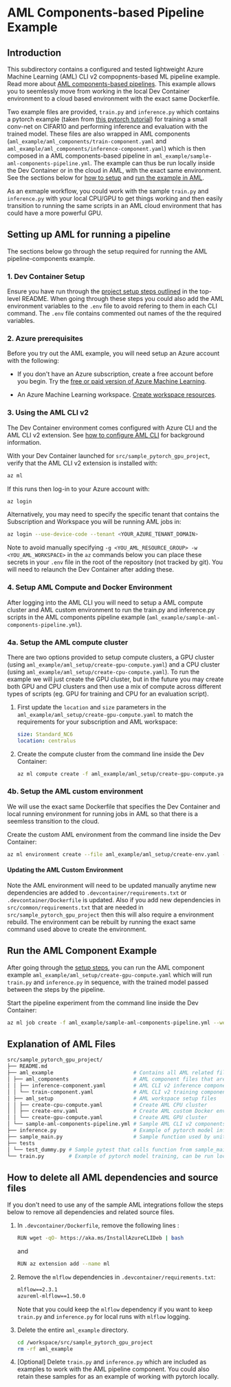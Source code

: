 # AML Components-based Pipeline Example

## Introduction

This subdirectory contains a configured and tested lightweight Azure Machine
Learning (AML) CLI v2 compopnents-based ML pipeline example. Read more about
[AML components-based pipelines](https://learn.microsoft.com/en-us/azure/machine-learning/how-to-create-component-pipelines-cli?view=azureml-api-2).
This example allows you to seemlessly move from working in the local Dev
Container environment to a cloud based environment with the exact same
Dockerfile.

Two example files are provided, `train.py` and `inference.py` which contains a
pytorch example (taken from
[this pytorch tutorial](https://pytorch.org/tutorials/beginner/blitz/cifar10_tutorial.html?highlight=cifar10))
for training a small conv-net on CIFAR10 and performing inference and evaluation
with the trained model. These files are also wrapped in AML components
(`aml_example/aml_components/train-component.yaml` and
`aml_example/aml_components/inference-component.yaml`) which is then composed in
a AML components-based pipeline in
`aml_example/sample-aml-components-pipeline.yml`. The example can thus be run
locally inside the Dev Container or in the cloud in AML, with the exact same
environment. See the sections below for
[how to setup](#setting-up-aml-for-running-a-pipeline) and
[run the example in AML](#run-the-aml-component-example).

As an exmaple workflow, you could work with the sample `train.py` and
`inference.py` with your local CPU/GPU to get things working and then easily
transition to running the same scripts in an AML cloud environment that has
could have a more powerful GPU.

## Setting up AML for running a pipeline

The sections below go through the setup required for running the AML
pipeline-components example.

### 1. Dev Container Setup

Ensure you have run through the
[project setup steps outlined](../../README.md#getting-started) in the top-level
README. When going through these steps you could also add the AML environment
variables to the `.env` file to avoid refering to them in each CLI command. The
`.env` file contains commented out names of the the required variables.

### 2. Azure prerequisites

Before you try out the AML example, you will need setup an Azure account with
the following:

-   If you don't have an Azure subscription, create a free account before you
    begin. Try the
    [free or paid version of Azure Machine Learning](https://azure.microsoft.com/free/).

-   An Azure Machine Learning workspace.
    [Create workspace resources](https://learn.microsoft.com/en-us/azure/machine-learning/quickstart-create-resources?view=azureml-api-2).

### 3. Using the AML CLI v2

The Dev Container environment comes configured with Azure CLI and the AML CLI v2
extension. See
[how to configure AML CLI](https://learn.microsoft.com/en-us/azure/machine-learning/how-to-configure-cli?view=azureml-api-2&tabs=public)
for background information.

With your Dev Container launched for `src/sample_pytorch_gpu_project`, verify
that the AML CLI v2 extension is installed with:

```bash
az ml
```

If this runs then log-in to your Azure account with:

```bash
az login
```

Alternatively, you may need to specify the specific tenant that contains the
Subscription and Workspace you will be running AML jobs in:

```bash
az login --use-device-code --tenant <YOUR_AZURE_TENANT_DOMAIN>
```

Note to avoid manually specifying
`-g <YOU_AML_RESOURCE_GROUP> -w <YOU_AML_WORKSPACE>` in the `az` commands below
you can place these secrets in your `.env` file in the root of the repository
(not tracked by git). You will need to relaunch the Dev Container after adding
these.

### 4. Setup AML Compute and Docker Environment

After logging into the AML CLI you will need to setup a AML compute cluster and
AML custom environment to run the train.py and inference.py scripts in the AML
components pipeline example (`aml_example/sample-aml-components-pipeline.yml`).

### 4a. Setup the AML compute cluster

There are two options provided to setup compute clusters, a GPU cluster (using
`aml_example/aml_setup/create-gpu-compute.yaml`) and a CPU cluster (using
`aml_example/aml_setup/create-cpu-compute.yaml`). To run the example we will
just create the GPU cluster, but in the future you may create both GPU and CPU
clusters and then use a mix of compute across different types of scripts (eg.
GPU for training and CPU for an evaluation script).

1. First update the `location` and `size` parameters in the
   `aml_example/aml_setup/create-gpu-compute.yaml` to match the requirements for
   your subscription and AML workspace:

    ```yaml
    size: Standard_NC6
    location: centralus
    ```

2. Create the compute cluster from the command line inside the Dev Container:

    ```bash
    az ml compute create -f aml_example/aml_setup/create-gpu-compute.yaml -g <YOU_AML_RESOURCE_GROUP> -w <YOU_AML_WORKSPACE>
    ```

### 4b. Setup the AML custom environment

We will use the exact same Dockerfile that specifies the Dev Container and local
running environment for running jobs in AML so that there is a seemless
transition to the cloud.

Create the custom AML environment from the command line inside the Dev
Container:

```bash
az ml environment create --file aml_example/aml_setup/create-env.yaml -g <YOU_AML_RESOURCE_GROUP> -w <YOU_AML_WORKSPACE>
```

#### **Updating the AML Custom Environment**

Note the AML environment will need to be updated manually anytime new
dependencies are added to `.devcontainer/requirements.txt` or
`.devcontainer/Dockerfile` is updated. Also if you add new dependencies in
`src/common/requirements.txt` that are needed in
`src/sample_pytorch_gpu_project` then this will also require a environment
rebuild. The environment can be rebuilt by running the exact same command used
above to create the environment.

## Run the AML Component Example

After going through the [setup steps](#setting-up-aml-for-running-a-pipeline),
you can run the AML component example
`aml_example/aml_setup/create-gpu-compute.yaml` which will run `train.py` and
`inference.py` in sequence, with the trained model passed between the steps by
the pipeline.

Start the pipeline experiment from the command line inside the Dev Container:

```bash
az ml job create -f aml_example/sample-aml-components-pipeline.yml --web --g <YOU_AML_RESOURCE_GROUP> -w <YOU_AML_WORKSPACE>
```

## Explanation of AML Files

```bash
src/sample_pytorch_gpu_project/
├── README.md
├── aml_example                          # Contains all AML related files
│ ├── aml_components                     # AML component files that are used in sample-aml-components-pipeline.yml
│ │ ├── inference-component.yaml         # AML CLI v2 inference component that wraps inference.py
│ │ └── train-component.yaml             # AML CLI v2 training component that wraps train.py
│ ├── aml_setup                          # AML workspace setup files
│ │ ├── create-cpu-compute.yaml          # Create AML CPU cluster
│ │ ├── create-env.yaml                  # Create AML custom Docker environment
│ │ └── create-gpu-compute.yaml          # Create AML GPU cluster
│ └── sample-aml-components-pipeline.yml # Sample AML CLI v2 components pipeline that refers to aml_components/inference-component.yaml and aml_components/train-component.yaml
├── inference.py                         # Example of pytorch model inference (from a trained model from train.py)
├── sample_main.py                       # Sample function used by unit tests
├── tests
│ └── test_dummy.py # Sample pytest that calls function from sample_main.py
└── train.py        # Example of pytorch model training, can be run locally or in AML job
```

## How to delete all AML dependencies and source files

If you don't need to use any of the sample AML integrations follow the steps
below to remove all dependencies and related source files.

1. In `.devcontainer/Dockerfile`, remove the following lines :

    ```bash
    RUN wget -qO- https://aka.ms/InstallAzureCLIDeb | bash
    ```

    and

    ```bash
    RUN az extension add --name ml
    ```

2. Remove the `mlflow` dependencies in `.devcontainer/requirements.txt`:

    ```txt
    mlflow==2.3.1
    azureml-mlflow==1.50.0
    ```

    Note that you could keep the `mlflow` dependency if you want to keep
    `train.py` and `inference.py` for local runs with `mlflow` logging.

3. Delete the entire `aml_example` directory.

    ```bash
    cd /workspace/src/sample_pytorch_gpu_project
    rm -rf aml_example
    ```

4. [Optional] Delete `train.py` and `inference.py` which are included as
   examples to work with the AML pipeline component. You could also retain these
   samples for as an example of working with pytorch locally.
